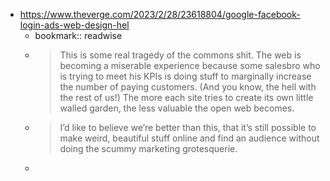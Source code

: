 - https://www.theverge.com/2023/2/28/23618804/google-facebook-login-ads-web-design-hel
	- bookmark:: readwise
	- > This is some real tragedy of the commons shit. The web is becoming a miserable experience because some salesbro who is trying to meet his KPIs is doing stuff to marginally increase the number of paying customers. (And you know, the hell with the rest of us!) The more each site tries to create its own little walled garden, the less valuable the open web becomes.
	- > I’d like to believe we’re better than this, that it’s still possible to make weird, beautiful stuff online and find an audience without doing the scummy marketing grotesquerie.
	-